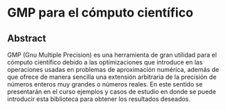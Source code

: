 # GMP para el cómputo científico

## Abstract

GMP (Gnu Multiple Precision) es una herramienta de gran utilidad para el cómputo científico debido a las optimizaciones que introduce en las operaciones usadas en problemas de aproximación numérica, además de que ofrece de manera sencilla una extensión arbitraria de la precisión de números enteros muy grandes o números reales. En este sentido se presentarán en el curso ejemplos y casos de estudio en donde se puede introducir esta biblioteca para obtener los resultados deseados.
